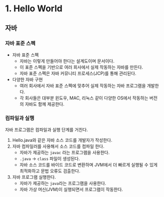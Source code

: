 # 1. Hello World

## 자바

### 자바 표준 스펙

- 자바 표준 스펙
  - 자바는 이렇게 만들어야 한다는 설계도이며 문서이다.
  - 이 표준 스펙을 기반으로 여러 회사에서 실제 작동하는 자바를 만든다.
  - 자바 표준 스펙은 자바 커뮤니티 프로세스(JCP)를 통해 관리된다.
- 다양한 자바 구현
  - 여러 회사에서 자바 표준 스펙에 맞추어 실제 작동하는 자바 프로그램을 개발한다.
  - 각 회사들은 대부분 윈도우, MAC, 리눅스 같이 다양한 OS에서 작동하는 버전의 자바도 함께 제공한다.

### 컴파일과 실행

자바 프로그램은 컴파일과 실행 단계를 거친다.

1. Hello.java와 같은 자바 소스 코드를 개발자가 작성한다.
2. 자바 컴파일러를 사용해서 소스 코드를 컴파일 한다.
   - 자바가 제공하는 `javac` 라는 프로그램을 사용한다.
   - `.java` → `class` 파일이 생성된다.
   - 자바 소스 코드를 바이드 코드로 변환하며 JVM에서 더 빠르게 실행될 수 있게 최적화하고 문법 오류도 검출한다.
3. 자바 프로그램 실행한다.
   - 자바가 제공하는 `java`라는 프로그램을 사용한다.
   - 자바 가상 머신(JVM)이 실행되면서 프로그램이 작동한다.
